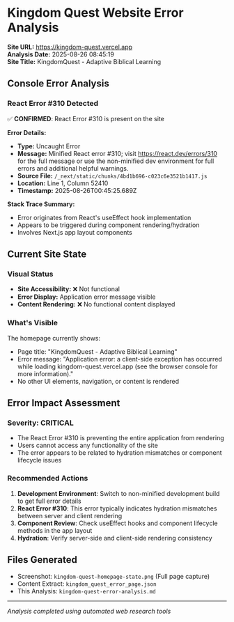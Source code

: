 # Kingdom Quest Website Error Analysis

**Site URL:** https://kingdom-quest.vercel.app  
**Analysis Date:** 2025-08-26 08:45:19  
**Site Title:** KingdomQuest - Adaptive Biblical Learning

## Console Error Analysis

### React Error #310 Detected
✅ **CONFIRMED**: React Error #310 is present on the site

**Error Details:**
- **Type:** Uncaught Error
- **Message:** Minified React error #310; visit https://react.dev/errors/310 for the full message or use the non-minified dev environment for full errors and additional helpful warnings.
- **Source File:** `/_next/static/chunks/4bd1b696-c023c6e3521b1417.js`
- **Location:** Line 1, Column 52410
- **Timestamp:** 2025-08-26T00:45:25.689Z

**Stack Trace Summary:**
- Error originates from React's useEffect hook implementation
- Appears to be triggered during component rendering/hydration
- Involves Next.js app layout components

## Current Site State

### Visual Status
- **Site Accessibility:** ❌ Not functional
- **Error Display:** Application error message visible
- **Content Rendering:** ❌ No functional content displayed

### What's Visible
The homepage currently shows:
- Page title: "KingdomQuest - Adaptive Biblical Learning"
- Error message: "Application error: a client-side exception has occurred while loading kingdom-quest.vercel.app (see the browser console for more information)."
- No other UI elements, navigation, or content is rendered

## Error Impact Assessment

### Severity: **CRITICAL**
- The React Error #310 is preventing the entire application from rendering
- Users cannot access any functionality of the site
- The error appears to be related to hydration mismatches or component lifecycle issues

### Recommended Actions
1. **Development Environment**: Switch to non-minified development build to get full error details
2. **React Error #310**: This error typically indicates hydration mismatches between server and client rendering
3. **Component Review**: Check useEffect hooks and component lifecycle methods in the app layout
4. **Hydration**: Verify server-side and client-side rendering consistency

## Files Generated
- Screenshot: `kingdom-quest-homepage-state.png` (Full page capture)
- Content Extract: `kingdom_quest_error_page.json`
- This Analysis: `kingdom-quest-error-analysis.md`

---
*Analysis completed using automated web research tools*